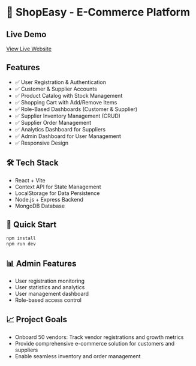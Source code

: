 # 🛒 ShopEasy - E-Commerce Platform

## Live Demo
[View Live Website](https://shoppingcart-git-main-group34-it-project.vercel.app)

##  Features
- ✅ User Registration & Authentication
- ✅ Customer & Supplier Accounts
- ✅ Product Catalog with Stock Management
- ✅ Shopping Cart with Add/Remove Items
- ✅ Role-Based Dashboards (Customer & Supplier)
- ✅ Supplier Inventory Management (CRUD)
- ✅ Supplier Order Management
- ✅ Analytics Dashboard for Suppliers
- ✅ Admin Dashboard for User Management
- ✅ Responsive Design

## 🛠️ Tech Stack
- React + Vite
- Context API for State Management
- LocalStorage for Data Persistence
- Node.js + Express Backend
- MongoDB Database

## 👥 Quick Start
```bash
npm install
npm run dev
```

## 📊 Admin Features
- User registration monitoring
- User statistics and analytics
- User management dashboard
- Role-based access control

## 📈 Project Goals
- Onboard 50 vendors: Track vendor registrations and growth metrics
- Provide comprehensive e-commerce solution for customers and suppliers
- Enable seamless inventory and order management
